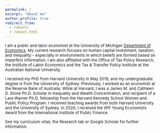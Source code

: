 ```yaml
---
permalink: /
excerpt: "About me"
author_profile: true
redirect_from: 
  - /about/
  - /about.html
---
```


<font size = 2>I am a public and labor economist at the University of Michigan [Department of Economics](https://lsa.umich.edu/econ). My current research focuses on human capital investment, taxation, and inequality – especially in environments in which beliefs are formed based on imperfect information. I am also affiliated with the Office of Tax Policy Research, the Institute of Labor Economics and the Tax & Transfer Policy Institute at the Australian National University.</font>

<font size = 2>I received my PhD from Harvard University in May 2019, and my undergraduate degree is from the University of Sydney. Previously, I worked as an economist at the Reserve Bank of Australia. While at Harvard, I was a James M. and Cathleen D. Stone Ph.D. Scholar in Inequality and Wealth Concentration, and recipient of a Lara Warner Ph.D. fellowship from the Harvard Kennedy School Women and Public Policy Program. I received teaching awards from both Harvard University and the University of Sydney. In 2020, I received the IIPF Young Economists Award from the International Institute of Public Finance.</font>

<font size = 2>See my curriculum vitae, the Research tab or Google Scholar for further information.</font>


